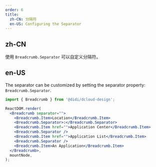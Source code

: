 ```yaml
---
order: 6
title:
  zh-CN: 分隔符
  en-US: Configuring the Separator
---
```


## zh-CN

使用 `Breadcrumb.Separator` 可以自定义分隔符。

## en-US

The separator can be customized by setting the separator property: `Breadcrumb.Separator`.

```jsx
import { Breadcrumb } from '@didi/dcloud-design';

ReactDOM.render(
  <Breadcrumb separator="">
    <Breadcrumb.Item>Location</Breadcrumb.Item>
    <Breadcrumb.Separator>:</Breadcrumb.Separator>
    <Breadcrumb.Item href="">Application Center</Breadcrumb.Item>
    <Breadcrumb.Separator />
    <Breadcrumb.Item href="">Application List</Breadcrumb.Item>
    <Breadcrumb.Separator />
    <Breadcrumb.Item>An Application</Breadcrumb.Item>
  </Breadcrumb>,
  mountNode,
);
```
